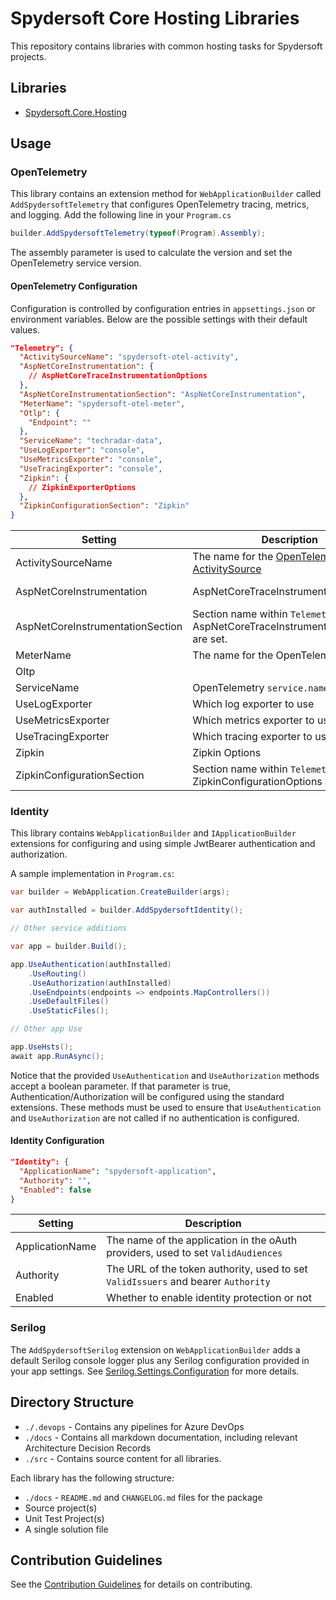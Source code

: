 # Spydersoft Core Hosting Libraries

This repository contains libraries with common hosting tasks for Spydersoft projects.

## Libraries

* [Spydersoft.Core.Hosting](./src/Spydersoft.Core.Hosting//)

## Usage

### OpenTelemetry

This library contains an extension method for `WebApplicationBuilder` called `AddSpydersoftTelemetry` that configures OpenTelemetry tracing, metrics, and logging. Add the following line in your `Program.cs`

```csharp
builder.AddSpydersoftTelemetry(typeof(Program).Assembly);
```

The assembly parameter is used to calculate the version and set the OpenTelemetry service version.

#### OpenTelemetry Configuration

Configuration is controlled by configuration entries in `appsettings.json` or environment variables.  Below are the possible settings with their default values.

```json
"Telemetry": {
  "ActivitySourceName": "spydersoft-otel-activity",
  "AspNetCoreInstrumentation": {
    // AspNetCoreTraceInstrumentationOptions
  },
  "AspNetCoreInstrumentationSection": "AspNetCoreInstrumentation",
  "MeterName": "spydersoft-otel-meter",
  "Otlp": {
    "Endpoint": ""
  },
  "ServiceName": "techradar-data",
  "UseLogExporter": "console",
  "UseMetricsExporter": "console",
  "UseTracingExporter": "console",
  "Zipkin": { 
    // ZipkinExporterOptions  
  },
  "ZipkinConfigurationSection": "Zipkin"
}
```

| Setting                          | Description                                                                          | Possible Values                 |
| -------------------------------- | ------------------------------------------------------------------------------------ | ------------------------------- |
| ActivitySourceName               | The name for the [OpenTelemetry ActivitySource][3]                                   |                                 |
| AspNetCoreInstrumentation        | AspNetCoreTraceInstrumentationOptions                                                | See [AspNetCoreTraceOptions][2] |
| AspNetCoreInstrumentationSection | Section name within `Telemetry` where AspNetCoreTraceInstrumentationOptions are set. |                                 |
| MeterName                        | The name for the OpenTelemetry Meter                                                 |                                 |
| Oltp                             |                                                                                      |                                 |
| ServiceName                      | OpenTelemetry `service.name`                                                         |                                 |
| UseLogExporter                   | Which log exporter to use                                                            | `console`, `oltp`               |
| UseMetricsExporter               | Which metrics exporter to use                                                        | `console`, `oltp`, `prometheus` |
| UseTracingExporter               | Which tracing exporter to use                                                        | `console`, `oltp`, `zipkin`     |
| Zipkin                           | Zipkin Options                                                                       | See [Zipkin Configuration][1]   |
| ZipkinConfigurationSection       | Section name within `Telemetry` where ZipkinConfigurationOptions are set.            |                                 |

### Identity

This library contains `WebApplicationBuilder` and `IApplicationBuilder` extensions for configuring and using simple JwtBearer authentication and authorization.

A sample implementation in `Program.cs`:

```csharp
var builder = WebApplication.CreateBuilder(args);

var authInstalled = builder.AddSpydersoftIdentity();

// Other service additions

var app = builder.Build();

app.UseAuthentication(authInstalled)
    .UseRouting()
    .UseAuthorization(authInstalled)
    .UseEndpoints(endpoints => endpoints.MapControllers())
    .UseDefaultFiles()
    .UseStaticFiles();

// Other app Use

app.UseHsts();
await app.RunAsync();

```

Notice that the provided `UseAuthentication` and `UseAuthorization` methods accept a boolean parameter.  If that parameter is true, Authentication/Authorization will be configured using the standard extensions.  These methods must be used to ensure that `UseAuthentication` and `UseAuthorization` are not called if no authentication is configured.

#### Identity Configuration

```json
"Identity": {
  "ApplicationName": "spydersoft-application",
  "Authority": "",
  "Enabled": false
}
```

| Setting         | Description                                                                       |
| --------------- | --------------------------------------------------------------------------------- |
| ApplicationName | The name of the application in the oAuth providers, used to set `ValidAudiences`  |
| Authority       | The URL of the token authority, used to set `ValidIssuers` and bearer `Authority` |
| Enabled         | Whether to enable identity protection or not                                      |

### Serilog

The `AddSpydersoftSerilog` extension on `WebApplicationBuilder` adds a default Serilog console logger plus any Serilog configuration provided in your app settings.  See [Serilog.Settings.Configuration][4] for more details.

## Directory Structure

* `./.devops` - Contains any pipelines for Azure DevOps
* `./docs` - Contains all markdown documentation, including relevant Architecture Decision Records
* `./src` - Contains source content for all libraries.

Each library has the following structure:

* `./docs` - `README.md` and `CHANGELOG.md` files for the package
* Source project(s)
* Unit Test Project(s)
* A single solution file

## Contribution Guidelines

See the [Contribution Guidelines](docs/CONTRIBUTING.md) for details on contributing.

[1]: https://github.com/open-telemetry/opentelemetry-dotnet/blob/main/src/OpenTelemetry.Exporter.Zipkin/README.md "Zipkin Configuration"
[2]: https://github.com/open-telemetry/opentelemetry-dotnet-contrib/tree/main/src/OpenTelemetry.Instrumentation.AspNetCore "AspNetCoreTraceOptions"
[3]: https://opentelemetry.io/docs/languages/net/instrumentation/#setting-up-an-activitysource "OpenTelemetry Activity Source"
[4]: https://github.com/serilog/serilog-settings-configuration "Serilog.Settings.Configuration"
